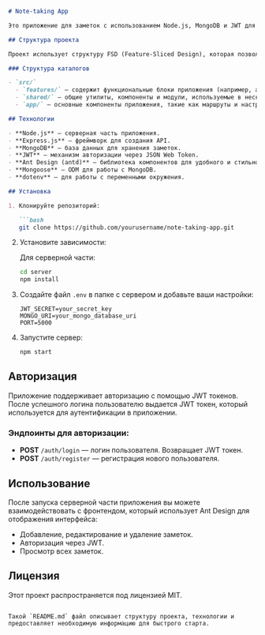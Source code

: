 ````markdown
# Note-taking App

Это приложение для заметок с использованием Node.js, MongoDB и JWT для авторизации. Приложение организовано по структуре FSD (Feature-Sliced Design), что позволяет легко расширять и масштабировать проект. Для дизайна использован компонентный фреймворк Ant Design (antd), который помогает создать приятный и удобный интерфейс.

## Структура проекта

Проект использует структуру FSD (Feature-Sliced Design), которая позволяет организовать код вокруг функций, а не только по типам файлов. Это улучшает поддержку и развитие приложения, делает код более читаемым и удобным для работы в команде.

### Структура каталогов

- `src/`
  - `features/` — содержит функциональные блоки приложения (например, авторизация, создание и редактирование заметок).
  - `shared/` — общие утилиты, компоненты и модули, используемые в нескольких местах приложения (например, компоненты UI из antd, API).
  - `app/` — основные компоненты приложения, такие как маршруты и настройка состояния.

## Технологии

- **Node.js** — серверная часть приложения.
- **Express.js** — фреймворк для создания API.
- **MongoDB** — база данных для хранения заметок.
- **JWT** — механизм авторизации через JSON Web Token.
- **Ant Design (antd)** — библиотека компонентов для удобного и стильного интерфейса.
- **Mongoose** — ODM для работы с MongoDB.
- **dotenv** — для работы с переменными окружения.

## Установка

1. Клонируйте репозиторий:

   ```bash
   git clone https://github.com/yourusername/note-taking-app.git
````

2. Установите зависимости:

   Для серверной части:

   ```bash
   cd server
   npm install
   ```

3. Создайте файл `.env` в папке с сервером и добавьте ваши настройки:

   ```env
   JWT_SECRET=your_secret_key
   MONGO_URI=your_mongo_database_uri
   PORT=5000
   ```

4. Запустите сервер:

   ```bash
   npm start
   ```

## Авторизация

Приложение поддерживает авторизацию с помощью JWT токенов. После успешного логина пользователю выдается JWT токен, который используется для аутентификации в приложении.

### Эндпоинты для авторизации:

* **POST** `/auth/login` — логин пользователя. Возвращает JWT токен.
* **POST** `/auth/register` — регистрация нового пользователя.

## Использование

После запуска серверной части приложения вы можете взаимодействовать с фронтендом, который использует Ant Design для отображения интерфейса:

* Добавление, редактирование и удаление заметок.
* Авторизация через JWT.
* Просмотр всех заметок.

## Лицензия

Этот проект распространяется под лицензией MIT.

```

Такой `README.md` файл описывает структуру проекта, технологии и предоставляет необходимую информацию для быстрого старта.
```
